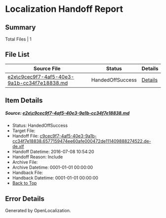 # <a name='report-top'></a> Localization Handoff Report

## Summary
 Total Files | 1

## File List
 Source File | Status | Details 
 ----------- | ------ | ------- 
 [e2e\c9cec9f7-4af5-40e3-9a1b-cc34f7e18838.md](https://github.com/OpenLocalizationTestOrg/oltest/blob/dba53f28ada00849d251479f942686afed010d34/e2e/c9cec9f7-4af5-40e3-9a1b-cc34f7e18838.md) | HandedOffSuccess | [Details](#c3f9fed9c1f0fb0fd39359f4ab22d032c37ecca31)

## Item Details
##### <a name='c3f9fed9c1f0fb0fd39359f4ab22d032c37ecca31'></a> Source: [e2e\c9cec9f7-4af5-40e3-9a1b-cc34f7e18838.md](https://github.com/OpenLocalizationTestOrg/oltest/blob/dba53f28ada00849d251479f942686afed010d34/e2e/c9cec9f7-4af5-40e3-9a1b-cc34f7e18838.md)
* Status: HandedOffSuccess
* Target File: 
* Handoff File: [c9cec9f7-4af5-40e3-9a1b-cc34f7e18838.6577159474ee60afe000472de111409888274522.de-de.xlf](https://github.com/OpenLocalizationTestOrg/olhandoff-e2e/blob/b363537a9dc811b0b89e612f2dc03f76eb161da6/ol-handoff/OpenLocalizationTestOrg/oltest-dede-fly/ci/ht/c9cec9f7-4af5-40e3-9a1b-cc34f7e18838.6577159474ee60afe000472de111409888274522.de-de.xlf)
* Handoff Datetime: 2016-07-08 10:54:20
* Handoff Reason: Include
* Archive File: 
* Archive Datetime: 0001-01-01 00:00:00
* Handback File: 
* Handback Datetime: 0001-01-01 00:00:00
* [Back to Top](#report-top)


## Error Details

Generated by OpenLocalization.
